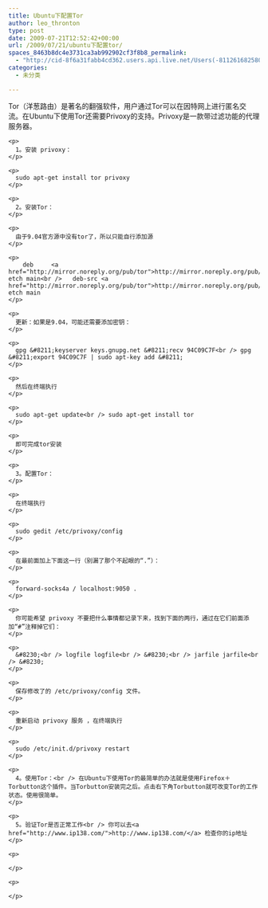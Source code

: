 ```yaml
---
title: Ubuntu下配置Tor
author: leo_thronton
type: post
date: 2009-07-21T12:52:42+00:00
url: /2009/07/21/ubuntu下配置tor/
spaces_8463b8dc4e3731ca3ab992902cf3f8b8_permalink:
  - "http://cid-8f6a31fabb4cd362.users.api.live.net/Users(-8112616825800567966)/Blogs('8F6A31FABB4CD362!102')/Entries('8F6A31FABB4CD362!1010')?authkey=yuBuArwciRo%24"
categories:
  - 未分类

---
```

<div id="msgcns!8F6A31FABB4CD362!1010" class="bvMsg">
  <div>
    <p>
      Tor（洋葱路由）是著名的翻强软件，用户通过Tor可以在因特网上进行匿名交流。在Ubuntu下使用Tor还需要Privoxy的支持。Privoxy是一款带过滤功能的代理服务器。
    </p>
    
    <p>
      1。安装 privoxy：
    </p>
    
    <p>
      sudo apt-get install tor privoxy
    </p>
    
    <p>
      2。安装Tor：
    </p>
    
    <p>
      由于9.04官方源中没有tor了，所以只能自行添加源
    </p>
    
    <p>
        deb     <a href="http://mirror.noreply.org/pub/tor">http://mirror.noreply.org/pub/tor</a> etch main<br />   deb-src <a href="http://mirror.noreply.org/pub/tor">http://mirror.noreply.org/pub/tor</a> etch main
    </p>
    
    <p>
      更新：如果是9.04，可能还需要添加密钥：
    </p>
    
    <p>
      gpg &#8211;keyserver keys.gnupg.net &#8211;recv 94C09C7F<br /> gpg &#8211;export 94C09C7F | sudo apt-key add &#8211;
    </p>
    
    <p>
      然后在终端执行
    </p>
    
    <p>
      sudo apt-get update<br /> sudo apt-get install tor
    </p>
    
    <p>
      即可完成tor安装
    </p>
    
    <p>
      3。配置Tor：
    </p>
    
    <p>
      在终端执行
    </p>
    
    <p>
      sudo gedit /etc/privoxy/config
    </p>
    
    <p>
      在最前面加上下面这一行（别漏了那个不起眼的“.”）：
    </p>
    
    <p>
      forward-socks4a / localhost:9050 .
    </p>
    
    <p>
      你可能希望 privoxy 不要把什么事情都记录下来，找到下面的两行，通过在它们前面添加“#”注释掉它们：
    </p>
    
    <p>
      &#8230;<br /> logfile logfile<br /> &#8230;<br /> jarfile jarfile<br /> &#8230;
    </p>
    
    <p>
      保存修改了的 /etc/privoxy/config 文件。
    </p>
    
    <p>
      重新启动 privoxy 服务 ，在终端执行
    </p>
    
    <p>
      sudo /etc/init.d/privoxy restart
    </p>
    
    <p>
      4。使用Tor：<br /> 在Ubuntu下使用Tor的最简单的办法就是使用Firefox＋Torbutton这个插件。当Torbutton安装完之后。点击右下角Torbutton就可改变Tor的工作状态。使用很简单。
    </p>
    
    <p>
      5。验证Tor是否正常工作<br /> 你可以去<a href="http://www.ip138.com/">http://www.ip138.com/</a> 检查你的ip地址
    </p>
    
    <p>
       
    </p>
    
    <p>
       
    </p>
  </div>
</div>